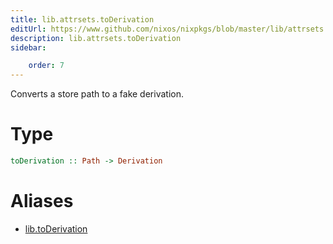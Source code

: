 ```yaml
---
title: lib.attrsets.toDerivation
editUrl: https://www.github.com/nixos/nixpkgs/blob/master/lib/attrsets.nix#L819C6
description: lib.attrsets.toDerivation
sidebar:

    order: 7
---
```


Converts a store path to a fake derivation.

# Type

```haskell
toDerivation :: Path -> Derivation
```


# Aliases

- [lib.toDerivation](reference/lib/lib-toDerivation)


